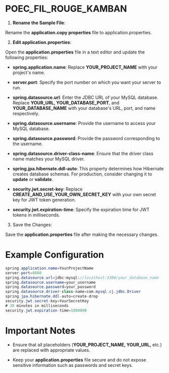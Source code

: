 # POEC_FIL_ROUGE_KAMBAN

1. **Rename the Sample File**:

Rename the **application.copy properties** file to application.properties.

2. **Edit application.properties**:

Open the **application.properties** file in a text editor and update the following properties:

- **spring.application.name**: Replace **YOUR_PROJECT_NAME** with your project's name.

- **server.port**: Specify the port number on which you want your server to run.

- **spring.datasource.url**: Enter the JDBC URL of your MySQL database. Replace **YOUR_URL, YOUR_DATABASE_PORT**, and **YOUR_DATABASE_NAME** with your database's URL, port, and name respectively.

- **spring.datasource.username**: Provide the username to access your MySQL database.

- **spring.datasource.password**: Provide the password corresponding to the username.

- **spring.datasource.driver-class-name**: Ensure that the driver class name matches your MySQL driver.

- **spring.jpa.hibernate.ddl-auto**: This property determines how Hibernate creates database schemas. For production, consider changing it to **update** or **validate**.

- **security.jwt.secret-key**: Replace **CREATE_AND_USE_YOUR_OWN_SECRET_KEY** with your own secret key for JWT token generation.

- **security.jwt.expiration-time**: Specify the expiration time for JWT tokens in milliseconds.

3. Save the Changes:

Save the **application.properties** file after making the necessary changes.

# Example Configuration

```java
spring.application.name=YourProjectName
server.port=8080
spring.datasource.url=jdbc:mysql://localhost:3306/your_database_name
spring.datasource.username=your_username
spring.datasource.password=your_password
spring.datasource.driver-class-name=com.mysql.cj.jdbc.Driver
spring.jpa.hibernate.ddl-auto=create-drop
security.jwt.secret-key=YourSecretKey
# 30 minutes in milliseconds
security.jwt.expiration-time=1800000
```

# Important Notes

- Ensure that all placeholders (**YOUR_PROJECT_NAME, YOUR_URL,** etc.) are replaced with appropriate values.

- Keep your **application.properties** file secure and do not expose sensitive information such as passwords and secret keys.
